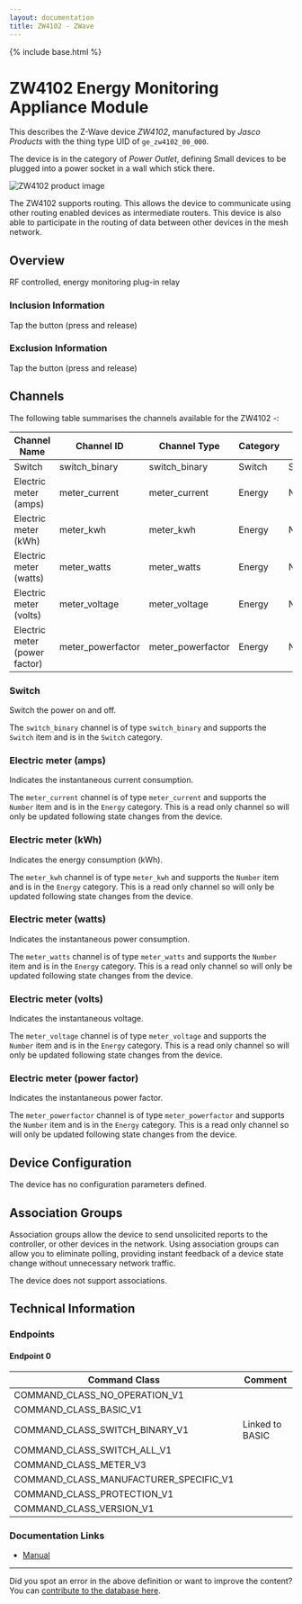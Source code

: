 ```yaml
---
layout: documentation
title: ZW4102 - ZWave
---
```


{% include base.html %}

# ZW4102 Energy Monitoring Appliance Module
This describes the Z-Wave device *ZW4102*, manufactured by *Jasco Products* with the thing type UID of ```ge_zw4102_00_000```.

The device is in the category of *Power Outlet*, defining Small devices to be plugged into a power socket in a wall which stick there.

![ZW4102 product image](https://opensmarthouse.org/zwavedatabase/646/image/)


The ZW4102 supports routing. This allows the device to communicate using other routing enabled devices as intermediate routers.  This device is also able to participate in the routing of data between other devices in the mesh network.

## Overview

RF controlled, energy monitoring plug-in relay

### Inclusion Information

Tap the button (press and release)

### Exclusion Information

Tap the button (press and release)

## Channels

The following table summarises the channels available for the ZW4102 -:

| Channel Name | Channel ID | Channel Type | Category | Item Type |
|--------------|------------|--------------|----------|-----------|
| Switch | switch_binary | switch_binary | Switch | Switch | 
| Electric meter (amps) | meter_current | meter_current | Energy | Number | 
| Electric meter (kWh) | meter_kwh | meter_kwh | Energy | Number | 
| Electric meter (watts) | meter_watts | meter_watts | Energy | Number | 
| Electric meter (volts) | meter_voltage | meter_voltage | Energy | Number | 
| Electric meter (power factor) | meter_powerfactor | meter_powerfactor | Energy | Number | 

### Switch
Switch the power on and off.

The ```switch_binary``` channel is of type ```switch_binary``` and supports the ```Switch``` item and is in the ```Switch``` category.

### Electric meter (amps)
Indicates the instantaneous current consumption.

The ```meter_current``` channel is of type ```meter_current``` and supports the ```Number``` item and is in the ```Energy``` category. This is a read only channel so will only be updated following state changes from the device.

### Electric meter (kWh)
Indicates the energy consumption (kWh).

The ```meter_kwh``` channel is of type ```meter_kwh``` and supports the ```Number``` item and is in the ```Energy``` category. This is a read only channel so will only be updated following state changes from the device.

### Electric meter (watts)
Indicates the instantaneous power consumption.

The ```meter_watts``` channel is of type ```meter_watts``` and supports the ```Number``` item and is in the ```Energy``` category. This is a read only channel so will only be updated following state changes from the device.

### Electric meter (volts)
Indicates the instantaneous voltage.

The ```meter_voltage``` channel is of type ```meter_voltage``` and supports the ```Number``` item and is in the ```Energy``` category. This is a read only channel so will only be updated following state changes from the device.

### Electric meter (power factor)
Indicates the instantaneous power factor.

The ```meter_powerfactor``` channel is of type ```meter_powerfactor``` and supports the ```Number``` item and is in the ```Energy``` category. This is a read only channel so will only be updated following state changes from the device.



## Device Configuration

The device has no configuration parameters defined.

## Association Groups

Association groups allow the device to send unsolicited reports to the controller, or other devices in the network. Using association groups can allow you to eliminate polling, providing instant feedback of a device state change without unnecessary network traffic.

The device does not support associations.
## Technical Information

### Endpoints

#### Endpoint 0

| Command Class | Comment |
|---------------|---------|
| COMMAND_CLASS_NO_OPERATION_V1| |
| COMMAND_CLASS_BASIC_V1| |
| COMMAND_CLASS_SWITCH_BINARY_V1| Linked to BASIC|
| COMMAND_CLASS_SWITCH_ALL_V1| |
| COMMAND_CLASS_METER_V3| |
| COMMAND_CLASS_MANUFACTURER_SPECIFIC_V1| |
| COMMAND_CLASS_PROTECTION_V1| |
| COMMAND_CLASS_VERSION_V1| |

### Documentation Links

* [Manual](https://www.opensmarthouse.org/zwavedatabase/646/User-Manual-1372499.pdf)

---

Did you spot an error in the above definition or want to improve the content?
You can [contribute to the database here](https://www.opensmarthouse.org/zwavedatabase/646).
